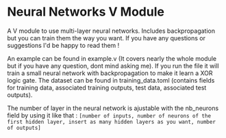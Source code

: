 # Neural Networks V Module
A V module to use multi-layer neural networks. Includes backpropagation but you can train them the way you want. If you have any questions or suggestions I'd be happy to read them !

An example can be found in example.v (It covers nearly the whole module but if you have any question, dont mind asking me).
If you run the file it will train a small neural network with backpropagation to make it learn a XOR logic gate. The dataset can be found in training_data.toml (contains fields for training data, associated training outputs, test data, associated test outputs).

The number of layer in the neural network is ajustable with the nb_neurons field by using it like that : `[number of inputs, number of neurons of the first hidden layer, insert as many hidden layers as you want, number of outputs]`
